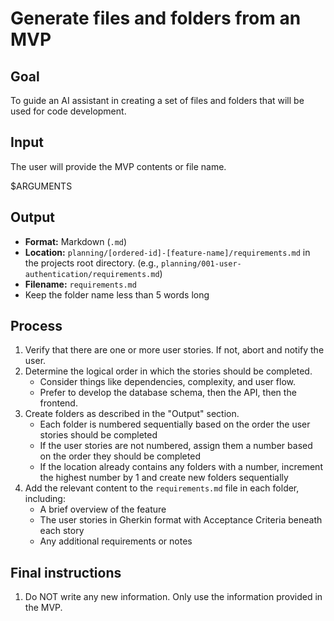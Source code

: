 # Generate files and folders from an MVP

## Goal

To guide an AI assistant in creating a set of files and folders that will be used for code development.

## Input

The user will provide the MVP contents or file name.

<mvp>
$ARGUMENTS
</mvp>

## Output

- **Format:** Markdown (`.md`)
- **Location:** `planning/[ordered-id]-[feature-name]/requirements.md` in the projects root directory. (e.g., `planning/001-user-authentication/requirements.md`)
- **Filename:** `requirements.md`
- Keep the folder name less than 5 words long

## Process

1. Verify that there are one or more user stories. If not, abort and notify the user.
1. Determine the logical order in which the stories should be completed.
    - Consider things like dependencies, complexity, and user flow.
    - Prefer to develop the database schema, then the API, then the frontend.
1. Create folders as described in the "Output" section.
    - Each folder is numbered sequentially based on the order the user stories should be completed
    - If the user stories are not numbered, assign them a number based on the order they should be completed
    - If the location already contains any folders with a number, increment the highest number by 1 and create new folders sequentially
1. Add the relevant content to the `requirements.md` file in each folder, including:
    - A brief overview of the feature
    - The user stories in Gherkin format with Acceptance Criteria beneath each story
    - Any additional requirements or notes

## Final instructions

1. Do NOT write any new information. Only use the information provided in the MVP.
